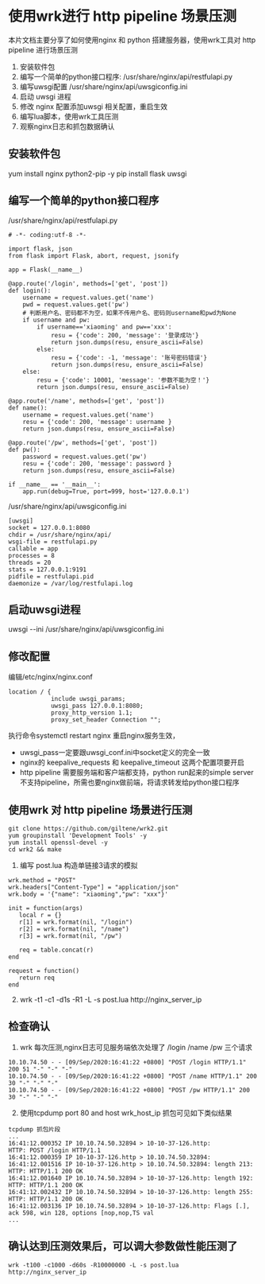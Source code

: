 # 使用wrk进行 http pipeline 场景压测

本片文档主要分享了如何使用nginx 和 python 搭建服务器，使用wrk工具对 http pipeline 进行场景压测

1. 安装软件包
2. 编写一个简单的python接口程序: /usr/share/nginx/api/restfulapi.py
3. 编写uwsgi配置 /usr/share/nginx/api/uwsgiconfig.ini
4. 启动 uwsgi 进程
5. 修改 nginx 配置添加uwsgi 相关配置，重启生效
6. 编写lua脚本，使用wrk工具压测
7. 观察nginx日志和抓包数据确认

## 安装软件包

yum install nginx python2-pip -y
pip install flask uwsgi

## 编写一个简单的python接口程序

/usr/share/nginx/api/restfulapi.py
```
# -*- coding:utf-8 -*-

import flask, json
from flask import Flask, abort, request, jsonify

app = Flask(__name__)

@app.route('/login', methods=['get', 'post'])
def login():
    username = request.values.get('name')
    pwd = request.values.get('pw')
    # 判断用户名、密码都不为空，如果不传用户名、密码则username和pwd为None
    if username and pw:
        if username=='xiaoming' and pw=='xxx':
            resu = {'code': 200, 'message': '登录成功'}
            return json.dumps(resu, ensure_ascii=False)
        else:
            resu = {'code': -1, 'message': '账号密码错误'}
            return json.dumps(resu, ensure_ascii=False)
    else:
        resu = {'code': 10001, 'message': '参数不能为空！'}
        return json.dumps(resu, ensure_ascii=False)

@app.route('/name', methods=['get', 'post'])
def name():
    username = request.values.get('name')
    resu = {'code': 200, 'message': username }
    return json.dumps(resu, ensure_ascii=False)

@app.route('/pw', methods=['get', 'post'])
def pw():
    password = request.values.get('pw')
    resu = {'code': 200, 'message': password }
    return json.dumps(resu, ensure_ascii=False)

if __name__ == '__main__':
    app.run(debug=True, port=999, host='127.0.0.1')
```

/usr/share/nginx/api/uwsgiconfig.ini

```
[uwsgi]
socket = 127.0.0.1:8080
chdir = /usr/share/nginx/api/
wsgi-file = restfulapi.py  
callable = app
processes = 8
threads = 20
stats = 127.0.0.1:9191
pidfile = restfulapi.pid
daemonize = /var/log/restfulapi.log
```
## 启动uwsgi进程

uwsgi --ini /usr/share/nginx/api/uwsgiconfig.ini

## 修改配置

编辑/etc/nginx/nginx.conf 
```
location / {
            include uwsgi_params;
            uwsgi_pass 127.0.0.1:8080;
            proxy_http_version 1.1;
            proxy_set_header Connection "";
```

执行命令systemctl restart nginx 重启nginx服务生效， 

* uwsgi_pass一定要跟uwsgi_conf.ini中socket定义的完全一致
* nginx的 keepalive_requests 和 keepalive_timeout 这两个配置项要开启
* http pipeline 需要服务端和客户端都支持，python run起来的simple server不支持pipeline，所需也要nginx做前端，将请求转发给python接口程序 


## 使用wrk 对 http pipeline 场景进行压测

```
git clone https://github.com/giltene/wrk2.git
yum groupinstall 'Development Tools' -y  
yum install openssl-devel -y
cd wrk2 && make 
```

1. 编写 post.lua 构造单链接3请求的模拟
```
wrk.method = "POST"
wrk.headers["Content-Type"] = "application/json"
wrk.body = '{"name": "xiaoming","pw": "xxx"}'

init = function(args)
   local r = {}
   r[1] = wrk.format(nil, "/login")
   r[2] = wrk.format(nil, "/name")
   r[3] = wrk.format(nil, "/pw")

   req = table.concat(r)
end

request = function()
   return req
end
```

2. wrk -t1 -c1 -d1s -R1 -L -s post.lua http://nginx_server_ip

## 检查确认

1. wrk 每次压测,nginx日志可见服务端依次处理了 /login /name /pw 三个请求

```
10.10.74.50 - - [09/Sep/2020:16:41:22 +0800] "POST /login HTTP/1.1" 200 51 "-" "-" "-"
10.10.74.50 - - [09/Sep/2020:16:41:22 +0800] "POST /name HTTP/1.1" 200 30 "-" "-" "-"
10.10.74.50 - - [09/Sep/2020:16:41:22 +0800] "POST /pw HTTP/1.1" 200 30 "-" "-" "-"
```
2. 使用tcpdump port 80 and host wrk_host_ip 抓包可见如下类似结果

```
tcpdump 抓包片段
...
16:41:12.000352 IP 10.10.74.50.32894 > 10-10-37-126.http: 
HTTP: POST /login HTTP/1.1
16:41:12.000359 IP 10-10-37-126.http > 10.10.74.50.32894: 
16:41:12.001516 IP 10-10-37-126.http > 10.10.74.50.32894: length 213: HTTP: HTTP/1.1 200 OK
16:41:12.001640 IP 10.10.74.50.32894 > 10-10-37-126.http: length 192: HTTP: HTTP/1.1 200 OK
16:41:12.002432 IP 10.10.74.50.32894 > 10-10-37-126.http: length 255: HTTP: HTTP/1.1 200 OK
16:41:12.003136 IP 10.10.74.50.32894 > 10-10-37-126.http: Flags [.], ack 598, win 128, options [nop,nop,TS val 
...
```

## 确认达到压测效果后，可以调大参数做性能压测了

```
wrk -t100 -c1000 -d60s -R10000000 -L -s post.lua http://nginx_server_ip
```
